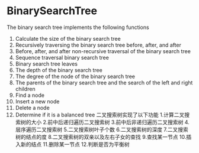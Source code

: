 # BinarySearchTree

The binary search tree implements the following functions
1. Calculate the size of the binary search tree
2. Recursively traversing the binary search tree before, after, and after
3. Before, after, and after non-recursive traversal of the binary search tree
4. Sequence traversal binary search tree
5. Binary search tree leaves
6. The depth of the binary search tree
7. The degree of the node of the binary search tree
8. The parents of the binary search tree and the search of the left and right children
9. Find a node
10. Insert a new node
11. Delete a node
12. Determine if it is a balanced tree
二叉搜索树实现了以下功能
1.计算二叉搜索树的大小
2.前中后递归遍历二叉搜索树
3.前中后非递归遍历二叉搜索树
4.层序遍历二叉搜索树
5.二叉搜索树叶子个数
6.二叉搜索树的深度
7.二叉搜索树的结点的度
8.二叉搜索树的双亲以及左右子女的查找
9.查找某一节点
10.插入新的结点
11.删除某一节点
12.判断是否为平衡树
